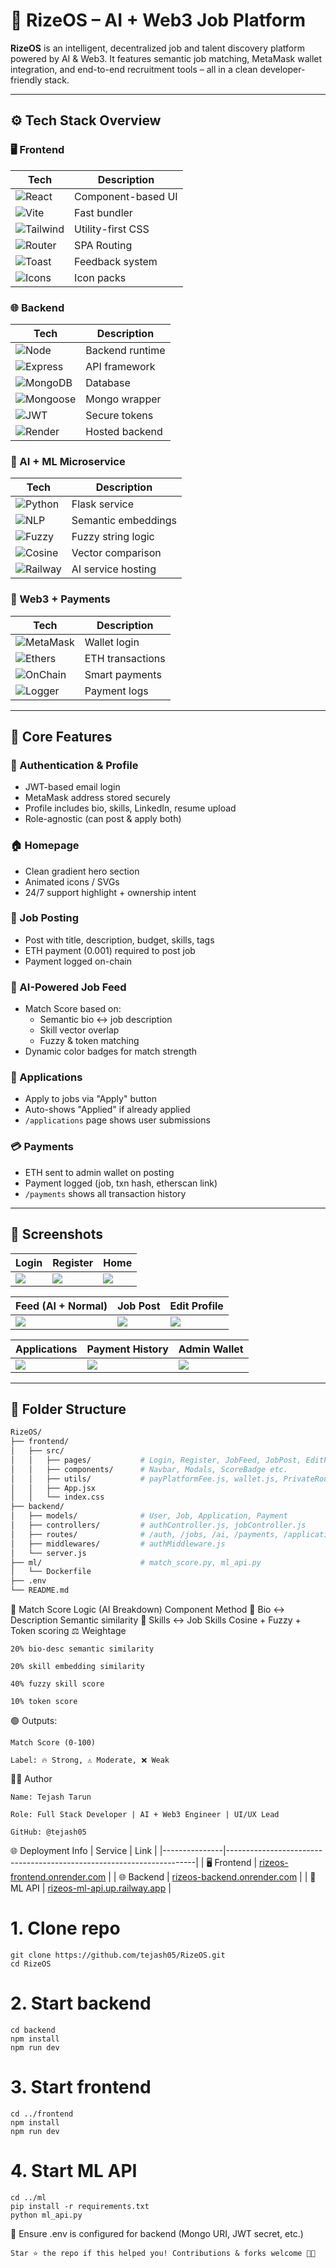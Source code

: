 # 🚀 RizeOS – AI + Web3 Job Platform

**RizeOS** is an intelligent, decentralized job and talent discovery platform powered by AI & Web3. It features semantic job matching, MetaMask wallet integration, and end-to-end recruitment tools – all in a clean developer-friendly stack.

---

## ⚙️ Tech Stack Overview

### 🖥️ Frontend
| Tech | Description |
|------|-------------|
| ![React](https://img.shields.io/badge/React-18-blue?logo=react) | Component-based UI |
| ![Vite](https://img.shields.io/badge/Vite-fast%20dev-yellow?logo=vite) | Fast bundler |
| ![Tailwind](https://img.shields.io/badge/Tailwind-CSS-blue?logo=tailwind-css) | Utility-first CSS |
| ![Router](https://img.shields.io/badge/React--Router-DOM-blueviolet?logo=react-router) | SPA Routing |
| ![Toast](https://img.shields.io/badge/Hot--Toast-UX-green?logo=react) | Feedback system |
| ![Icons](https://img.shields.io/badge/Lucide%20Icons-UI-orange?logo=react) | Icon packs |

### 🌐 Backend
| Tech | Description |
|------|-------------|
| ![Node](https://img.shields.io/badge/Node.js-JS-green?logo=node.js) | Backend runtime |
| ![Express](https://img.shields.io/badge/Express.js-REST-black?logo=express) | API framework |
| ![MongoDB](https://img.shields.io/badge/MongoDB-NoSQL-brightgreen?logo=mongodb) | Database |
| ![Mongoose](https://img.shields.io/badge/Mongoose-ODM-red?logo=mongodb) | Mongo wrapper |
| ![JWT](https://img.shields.io/badge/JWT-Auth-blue?logo=json-web-tokens) | Secure tokens |
| ![Render](https://img.shields.io/badge/Render-Deployment-purple?logo=render) | Hosted backend |

### 🤖 AI + ML Microservice
| Tech | Description |
|------|-------------|
| ![Python](https://img.shields.io/badge/Python-ML-yellow?logo=python) | Flask service |
| ![NLP](https://img.shields.io/badge/Sentence--Transformers-gte--large-blue?logo=pytorch) | Semantic embeddings |
| ![Fuzzy](https://img.shields.io/badge/rapidfuzz-matching-orange?logo=python) | Fuzzy string logic |
| ![Cosine](https://img.shields.io/badge/Cosine--Sim-Similarity-red?logo=python) | Vector comparison |
| ![Railway](https://img.shields.io/badge/Railway-Deployment-blueviolet?logo=railway) | AI service hosting |

### 🧾 Web3 + Payments
| Tech | Description |
|------|-------------|
| ![MetaMask](https://img.shields.io/badge/MetaMask-Wallet-orange?logo=metamask) | Wallet login |
| ![Ethers](https://img.shields.io/badge/Ethers.js-Web3-green?logo=ethereum) | ETH transactions |
| ![OnChain](https://img.shields.io/badge/On--Chain-Payments-blue?logo=ethereum) | Smart payments |
| ![Logger](https://img.shields.io/badge/Tx--Logger-Hash--Recorder-lightgrey?logo=logstash) | Payment logs |

---

## 🧠 Core Features

### 🔐 Authentication & Profile
- JWT-based email login
- MetaMask address stored securely
- Profile includes bio, skills, LinkedIn, resume upload
- Role-agnostic (can post & apply both)

### 🏠 Homepage
- Clean gradient hero section
- Animated icons / SVGs
- 24/7 support highlight + ownership intent

### 📝 Job Posting
- Post with title, description, budget, skills, tags
- ETH payment (0.001) required to post job
- Payment logged on-chain

### 🧠 AI-Powered Job Feed
- Match Score based on:
  - Semantic bio ↔ job description
  - Skill vector overlap
  - Fuzzy & token matching
- Dynamic color badges for match strength

### 📄 Applications
- Apply to jobs via "Apply" button
- Auto-shows "Applied" if already applied
- `/applications` page shows user submissions

### 💳 Payments
- ETH sent to admin wallet on posting
- Payment logged (job, txn hash, etherscan link)
- `/payments` shows all transaction history

---

## 📸 Screenshots

| Login | Register | Home |
|-------|----------|------|
| ![](assets/login.png) | ![](assets/register.png) | ![](assets/homepage.png) |

| Feed (AI + Normal) | Job Post | Edit Profile |
|--------------------|----------|---------------|
| ![](assets/feed.png) | ![](assets/jobPost.png) | ![](assets/editprofile.png) |

| Applications | Payment History | Admin Wallet |
|--------------|------------------|---------------|
| ![](assets/Applications.png) | ![](assets/payment-history.png) | ![](assets/adminWallet.png) |

---

## 🧩 Folder Structure

```bash
RizeOS/
├── frontend/
│   ├── src/
│   │   ├── pages/           # Login, Register, JobFeed, JobPost, EditProfile etc.
│   │   ├── components/      # Navbar, Modals, ScoreBadge etc.
│   │   ├── utils/           # payPlatformFee.js, wallet.js, PrivateRoute.jsx
│   │   ├── App.jsx
│   │   └── index.css
├── backend/
│   ├── models/              # User, Job, Application, Payment
│   ├── controllers/         # authController.js, jobController.js
│   ├── routes/              # /auth, /jobs, /ai, /payments, /applications
│   ├── middlewares/         # authMiddleware.js
│   └── server.js
├── ml/                      # match_score.py, ml_api.py
│   └── Dockerfile
├── .env
└── README.md
```
🧪 Match Score Logic (AI Breakdown)
Component	Method
🔬 Bio ↔ Description	Semantic similarity
🧠 Skills ↔ Job Skills	Cosine + Fuzzy + Token scoring
⚖️ Weightage	

    20% bio-desc semantic similarity

    20% skill embedding similarity

    40% fuzzy skill score

    10% token score

🟢 Outputs:

    Match Score (0-100)

    Label: 🔥 Strong, ⚠️ Moderate, ❌ Weak

🧑‍💻 Author

    Name: Tejash Tarun

    Role: Full Stack Developer | AI + Web3 Engineer | UI/UX Lead

    GitHub: @tejash05

🌐 Deployment Info
| Service       | Link                                                                 |
|---------------|----------------------------------------------------------------------|
| 🖥️ Frontend   | [rizeos-frontend.onrender.com](https://rizeos-frontend.onrender.com) |
| 🌐 Backend    | [rizeos-backend.onrender.com](https://rizeos-backend.onrender.com)   |
| 🧠 ML API     | [rizeos-ml-api.up.railway.app](https://rizeos-ml-api.up.railway.app) |


# 1. Clone repo
```
git clone https://github.com/tejash05/RizeOS.git
cd RizeOS
```

# 2. Start backend
```
cd backend
npm install
npm run dev
```

# 3. Start frontend
```
cd ../frontend
npm install
npm run dev
```

# 4. Start ML API
```
cd ../ml
pip install -r requirements.txt
python ml_api.py
```

🧪 Ensure .env is configured for backend (Mongo URI, JWT secret, etc.)

    Star ⭐ the repo if this helped you! Contributions & forks welcome 🧑‍💻
